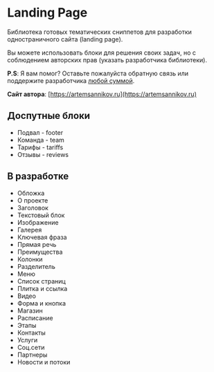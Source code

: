 Landing Page
=====================

Библиотека готовых тематических сниппетов для разработки одностраничного сайта (landing page).

Вы можете использовать блоки для решения своих задач, но с соблюдением авторских прав (указать разработчика библиотеки).

**P.S**: Я вам помог? Оставьте пожалуйста обратную связь или поддержите разработчика [любой суммой](https://artemsannikov.ru).

**Сайт автора**: [https://artemsannikov.ru](https://artemsannikov.ru)

Доспутные блоки
-----------------------------------

* Подвал - footer
* Команда - team
* Тарифы - tariffs
* Отзывы - reviews

В разработке
-----------------------------------

* Обложка
* О проекте
* Заголовок
* Текстовый блок
* Изображение
* Галерея
* Ключевая фраза
* Прямая речь
* Преимущества
* Колонки
* Разделитель
* Меню
* Список страниц
* Плитка и ссылка
* Видео
* Форма и кнопка
* Магазин
* Расписание
* Этапы
* Контакты
* Услуги
* Соц.сети
* Партнеры
* Новости и потоки